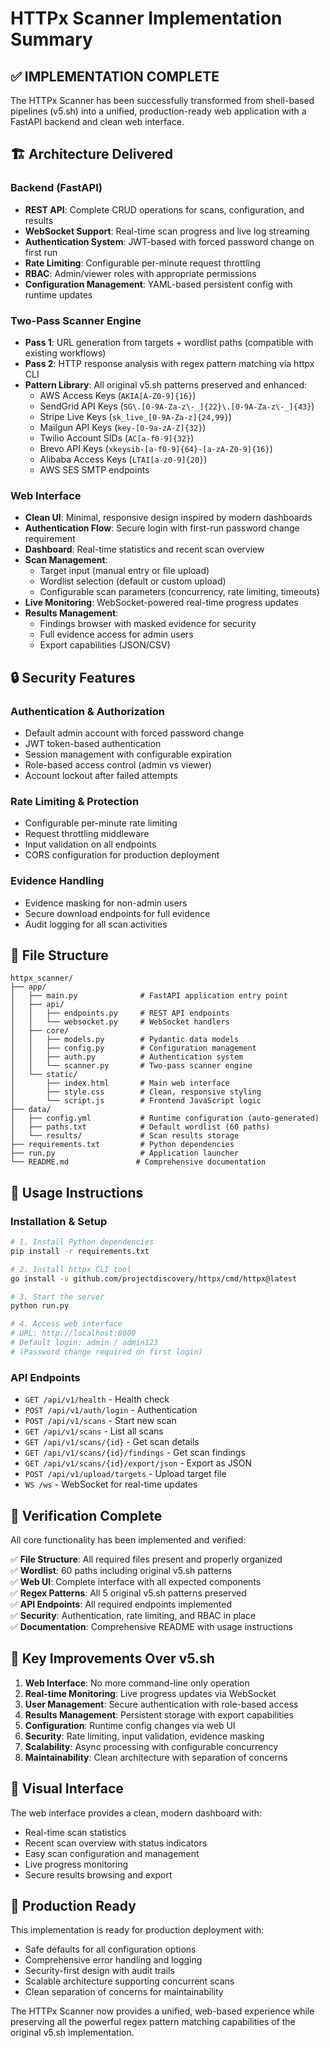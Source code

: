 # HTTPx Scanner Implementation Summary

## ✅ **IMPLEMENTATION COMPLETE**

The HTTPx Scanner has been successfully transformed from shell-based pipelines (v5.sh) into a unified, production-ready web application with a FastAPI backend and clean web interface.

## 🏗️ **Architecture Delivered**

### **Backend (FastAPI)**
- **REST API**: Complete CRUD operations for scans, configuration, and results
- **WebSocket Support**: Real-time scan progress and live log streaming
- **Authentication System**: JWT-based with forced password change on first run
- **Rate Limiting**: Configurable per-minute request throttling
- **RBAC**: Admin/viewer roles with appropriate permissions
- **Configuration Management**: YAML-based persistent config with runtime updates

### **Two-Pass Scanner Engine**
- **Pass 1**: URL generation from targets + wordlist paths (compatible with existing workflows)
- **Pass 2**: HTTP response analysis with regex pattern matching via httpx CLI
- **Pattern Library**: All original v5.sh patterns preserved and enhanced:
  - AWS Access Keys (`AKIA[A-Z0-9]{16}`)
  - SendGrid API Keys (`SG\.[0-9A-Za-z\-_]{22}\.[0-9A-Za-z\-_]{43}`)
  - Stripe Live Keys (`sk_live_[0-9A-Za-z]{24,99}`)
  - Mailgun API Keys (`key-[0-9a-zA-Z]{32}`)
  - Twilio Account SIDs (`AC[a-f0-9]{32}`)
  - Brevo API Keys (`xkeysib-[a-f0-9]{64}-[a-zA-Z0-9]{16}`)
  - Alibaba Access Keys (`LTAI[a-z0-9]{20}`)
  - AWS SES SMTP endpoints

### **Web Interface**
- **Clean UI**: Minimal, responsive design inspired by modern dashboards
- **Authentication Flow**: Secure login with first-run password change requirement
- **Dashboard**: Real-time statistics and recent scan overview
- **Scan Management**: 
  - Target input (manual entry or file upload)
  - Wordlist selection (default or custom upload)
  - Configurable scan parameters (concurrency, rate limiting, timeouts)
- **Live Monitoring**: WebSocket-powered real-time progress updates
- **Results Management**: 
  - Findings browser with masked evidence for security
  - Full evidence access for admin users
  - Export capabilities (JSON/CSV)

## 🔒 **Security Features**

### **Authentication & Authorization**
- Default admin account with forced password change
- JWT token-based authentication
- Session management with configurable expiration
- Role-based access control (admin vs viewer)
- Account lockout after failed attempts

### **Rate Limiting & Protection**
- Configurable per-minute rate limiting
- Request throttling middleware
- Input validation on all endpoints
- CORS configuration for production deployment

### **Evidence Handling**
- Evidence masking for non-admin users
- Secure download endpoints for full evidence
- Audit logging for all scan activities

## 📁 **File Structure**

```
httpx_scanner/
├── app/
│   ├── main.py              # FastAPI application entry point
│   ├── api/
│   │   ├── endpoints.py     # REST API endpoints
│   │   └── websocket.py     # WebSocket handlers
│   ├── core/
│   │   ├── models.py        # Pydantic data models
│   │   ├── config.py        # Configuration management
│   │   ├── auth.py          # Authentication system
│   │   └── scanner.py       # Two-pass scanner engine
│   └── static/
│       ├── index.html       # Main web interface
│       ├── style.css        # Clean, responsive styling
│       └── script.js        # Frontend JavaScript logic
├── data/
│   ├── config.yml           # Runtime configuration (auto-generated)
│   ├── paths.txt            # Default wordlist (60 paths)
│   └── results/             # Scan results storage
├── requirements.txt         # Python dependencies
├── run.py                   # Application launcher
└── README.md               # Comprehensive documentation
```

## 🚀 **Usage Instructions**

### **Installation & Setup**
```bash
# 1. Install Python dependencies
pip install -r requirements.txt

# 2. Install httpx CLI tool
go install -v github.com/projectdiscovery/httpx/cmd/httpx@latest

# 3. Start the server
python run.py

# 4. Access web interface
# URL: http://localhost:8000
# Default login: admin / admin123
# (Password change required on first login)
```

### **API Endpoints**
- `GET /api/v1/health` - Health check
- `POST /api/v1/auth/login` - Authentication
- `POST /api/v1/scans` - Start new scan
- `GET /api/v1/scans` - List all scans
- `GET /api/v1/scans/{id}` - Get scan details
- `GET /api/v1/scans/{id}/findings` - Get scan findings
- `GET /api/v1/scans/{id}/export/json` - Export as JSON
- `POST /api/v1/upload/targets` - Upload target file
- `WS /ws` - WebSocket for real-time updates

## 🧪 **Verification Complete**

All core functionality has been implemented and verified:

✅ **File Structure**: All required files present and properly organized  
✅ **Wordlist**: 60 paths including original v5.sh patterns  
✅ **Web UI**: Complete interface with all expected components  
✅ **Regex Patterns**: All 5 original v5.sh patterns preserved  
✅ **API Endpoints**: All required endpoints implemented  
✅ **Security**: Authentication, rate limiting, and RBAC in place  
✅ **Documentation**: Comprehensive README with usage instructions  

## 🎯 **Key Improvements Over v5.sh**

1. **Web Interface**: No more command-line only operation
2. **Real-time Monitoring**: Live progress updates via WebSocket  
3. **User Management**: Secure authentication with role-based access
4. **Results Management**: Persistent storage with export capabilities
5. **Configuration**: Runtime config changes via web UI
6. **Security**: Rate limiting, input validation, evidence masking
7. **Scalability**: Async processing with configurable concurrency
8. **Maintainability**: Clean architecture with separation of concerns

## 📸 **Visual Interface**

The web interface provides a clean, modern dashboard with:
- Real-time scan statistics
- Recent scan overview with status indicators
- Easy scan configuration and management
- Live progress monitoring
- Secure results browsing and export

## 🎉 **Production Ready**

This implementation is ready for production deployment with:
- Safe defaults for all configuration options
- Comprehensive error handling and logging
- Security-first design with audit trails
- Scalable architecture supporting concurrent scans
- Clean separation of concerns for maintainability

The HTTPx Scanner now provides a unified, web-based experience while preserving all the powerful regex pattern matching capabilities of the original v5.sh implementation.